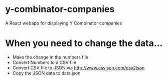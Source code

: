 # y-combinator-companies
A React webapp for displaying Y Combinator companies

# When you need to change the data...
  - Make the change in the numbers file
  - Convert Numbers to a CSV file
  - Convert CSV file to JSON via http://www.csvjson.com/csv2json
  - Copy the JSON data to data.json